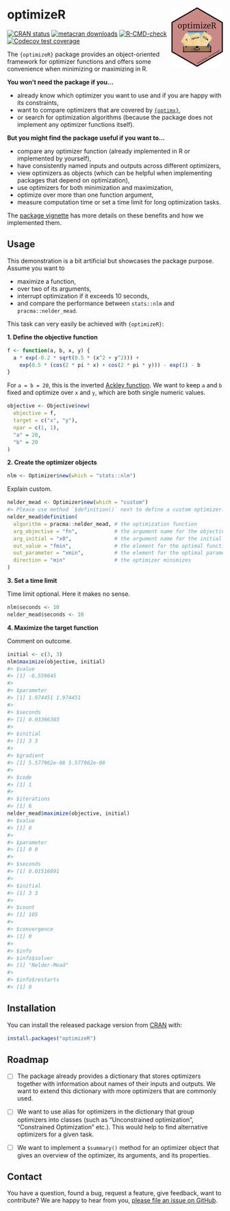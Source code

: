 
<!-- README.md is generated from README.Rmd. Please edit that file -->

# optimizeR <img src="man/figures/logo.png" align="right" height="139" />

<!-- badges: start -->

[![CRAN
status](https://www.r-pkg.org/badges/version/optimizeR)](https://CRAN.R-project.org/package=optimizeR)
[![metacran
downloads](https://cranlogs.r-pkg.org/badges/last-month/optimizeR)](https://cran.r-project.org/package=optimizeR)
[![R-CMD-check](https://github.com/loelschlaeger/optimizeR/workflows/R-CMD-check/badge.svg)](https://github.com/loelschlaeger/optimizeR/actions)
[![Codecov test
coverage](https://codecov.io/gh/loelschlaeger/optimizeR/branch/master/graph/badge.svg)](https://app.codecov.io/gh/loelschlaeger/optimizeR?branch=master)
<!-- badges: end -->

The `{optimizeR}` package provides an object-oriented framework for
optimizer functions and offers some convenience when minimizing or
maximizing in R.

**You won’t need the package if you…**

- already know which optimizer you want to use and if you are happy with
  its constraints,
- want to compare optimizers that are covered by
  [`{optimx}`](https://CRAN.R-project.org/package=optimx),
- or search for optimization algorithms (because the package does not
  implement any optimizer functions itself).

**But you might find the package useful if you want to…**

- compare any optimizer function (already implemented in R or
  implemented by yourself),
- have consistently named inputs and outputs across different
  optimizers,
- view optimizers as objects (which can be helpful when implementing
  packages that depend on optimization),
- use optimizers for both minimization and maximization,
- optimize over more than one function argument,
- measure computation time or set a time limit for long optimization
  tasks.

The [package
vignette](https://loelschlaeger.de/optimizeR/articles/optimizeR.html)
has more details on these benefits and how we implemented them.

## Usage

This demonstration is a bit artificial but showcases the package
purpose. Assume you want to

- maximize a function,
- over two of its arguments,
- interrupt optimization if it exceeds 10 seconds,
- and compare the performance between `stats::nlm` and
  `pracma::nelder_mead`.

This task can very easily be achieved with `{optimizeR}`:

**1. Define the objective function**

``` r
f <- function(a, b, x, y) {
  a * exp(-0.2 * sqrt(0.5 * (x^2 + y^2))) +
    exp(0.5 * (cos(2 * pi * x) + cos(2 * pi * y))) - exp(1) - b
}
```

For `a = b = 20`, this is the inverted [Ackley
function](https://en.wikipedia.org/wiki/Ackley_function). We want to
keep `a` and `b` fixed and optimize over `x` and `y`, which are both
single numeric values.

``` r
objective <- Objective$new(
  objective = f, 
  target = c("x", "y"), 
  npar = c(1, 1), 
  "a" = 20, 
  "b" = 20
)
```

**2. Create the optimizer objects**

``` r
nlm <- Optimizer$new(which = "stats::nlm")
```

Explain custom.

``` r
nelder_mead <- Optimizer$new(which = "custom")
#> Please use method `$definition()` next to define a custom optimizer.
nelder_mead$definition(
  algorithm = pracma::nelder_mead, # the optimization function
  arg_objective = "fn",            # the argument name for the objective function
  arg_initial = "x0",              # the argument name for the initial values
  out_value = "fmin",              # the element for the optimal function value in the output
  out_parameter = "xmin",          # the element for the optimal parameters in the output
  direction = "min"                # the optimizer minimizes
)
```

**3. Set a time limit**

Time limit optional. Here it makes no sense.

``` r
nlm$seconds <- 10
nelder_mead$seconds <- 10
```

**4. Maximize the target function**

Comment on outcome.

``` r
initial <- c(3, 3)
nlm$maximize(objective, initial)
#> $value
#> [1] -6.559645
#> 
#> $parameter
#> [1] 1.974451 1.974451
#> 
#> $seconds
#> [1] 0.03366303
#> 
#> $initial
#> [1] 3 3
#> 
#> $gradient
#> [1] 5.577962e-08 5.577962e-08
#> 
#> $code
#> [1] 1
#> 
#> $iterations
#> [1] 6
nelder_mead$maximize(objective, initial)
#> $value
#> [1] 0
#> 
#> $parameter
#> [1] 0 0
#> 
#> $seconds
#> [1] 0.01516891
#> 
#> $initial
#> [1] 3 3
#> 
#> $count
#> [1] 105
#> 
#> $convergence
#> [1] 0
#> 
#> $info
#> $info$solver
#> [1] "Nelder-Mead"
#> 
#> $info$restarts
#> [1] 0
```

## Installation

You can install the released package version from
[CRAN](https://CRAN.R-project.org) with:

``` r
install.packages("optimizeR")
```

## Roadmap

- [ ] The package already provides a dictionary that stores optimizers
  together with information about names of their inputs and outputs. We
  want to extend this dictionary with more optimizers that are commonly
  used.

- [ ] We want to use alias for optimizers in the dictionary that group
  optimizers into classes (such as “Unconstrained optimization”,
  “Constrained Optimization” etc.). This would help to find alternative
  optimizers for a given task.

- [ ] We want to implement a `$summary()` method for an optimizer object
  that gives an overview of the optimizer, its arguments, and its
  properties.

## Contact

You have a question, found a bug, request a feature, give feedback, want
to contribute? We are happy to hear from you, [please file an issue on
GitHub](https://github.com/loelschlaeger/optimizeR/issues/new/choose).
